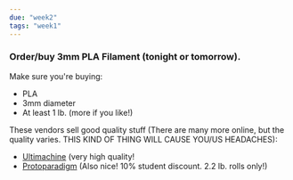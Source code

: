 ```yaml
---
due: "week2"
tags: "week1"
---
```


### Order/buy 3mm PLA Filament (tonight or tomorrow).

Make sure you're buying:

* PLA
* 3mm diameter
* At least 1 lb. (more if you like!)

These vendors sell good quality stuff (There are many more online, but the quality varies. THIS KIND OF THING WILL CAUSE YOU/US HEADACHES):

* [Ultimachine](https://ultimachine.com/catalog/print-materials/pla/pla-3mm) (very high quality!
* [Protoparadigm](http://www.protoparadigm.com/) (Also nice! 10% student discount. 2.2 lb. rolls only!)
